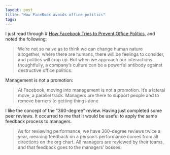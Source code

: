 ```yaml
---
layout: post
title: "How FaceBook avoids office politics"
tags:
---
```

I just read through # [How Facebook Tries to Prevent Office Politics](https://hbr.org/2016/06/how-facebook-tries-to-prevent-office-politics), and noted the following:

> We’re not so naive as to think we can change human nature altogether; where there are humans, there will be feelings to consider, and politics will crop up. But when we approach our interactions thoughtfully, a company’s culture can be a powerful antibody against destructive office politics.

Management is not a promotion:

> At Facebook, moving into management is not a promotion. It’s a lateral move, a parallel track. Managers are there to support people and to remove barriers to getting things done
​

I like the concept of the "360-degree" review. Having just completed some peer reviews. It occurred to me that it would be useful to apply the same feedback process to managers.

> As for reviewing performance, we have 360-degree reviews twice a year, meaning feedback on a person’s performance comes from all directions on the org chart. All managers are reviewed by their teams, and that feedback goes to the managers’ bosses.



